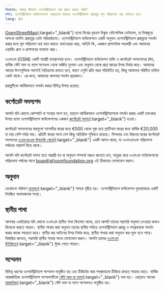 ```yaml
---
শিরোনাম: আমরা কীভাবে ওপেনস্ট্রিটম্যাপে অর্থ প্রদান করতে পারি?
বর্ণনা: ওপেনস্ট্রিটম্যাপ ফাউন্ডেশনকে অনুদানের মাধ্যমে ওপেনস্ট্রিটম্যাপ প্রকল্পের মূল পরিচালনা ব্যয় মেটানো হবে।
lang: bn
---
```


[OpenStreetMap](https://openstreetmap.org){:target="_blank"} হলো বিশ্বের বৃহত্তম উন্মুক্ত ভৌগোলিক ডেটাবেস, যা বিশ্বজুড়ে অসংখ্য ম্যাপিং প্রকল্পের ডেটা পরিকাঠামো। ওপেনস্ট্রিটম্যাপ ফাউন্ডেশনে একটি অনুদান ওপেনস্ট্রিটম্যাপ প্রকল্পকে সমর্থন করার জন্য মূল পরিচালন ব্যয় বহন করবে: হার্ডওয়্যার খরচ, আইনি ফি, একজন প্রশাসনিক সহকারী এবং আমাদের ওয়ার্কিং গ্রুপ ও প্রশাসনের অন্যান্য খরচ।

ওএসএম (OSM) একটি সাশ্রয়ী ব্যবস্থাপনায় চলে। ওপেনস্ট্রিটম্যাপ ফাউন্ডেশন ব্যক্তি ও কর্পোরেট সদস্যপদের চাঁদা, বার্ষিক স্টেট অফ দ্য ম্যাপ সম্মেলন থেকে অর্জিত মুনাফা এবং অনুদান থেকে প্রাপ্ত আয়ের উপর নির্ভর করে। আমাদের আয়ের উৎসগুলিকে অবশ্যই বৈচিত্র্যময় রাখতে হবে, কারণ এগুলি প্রতি বছর পরিবর্তিত হয়, কিন্তু আমাদের পরিমিত চাহিদা একই থাকে। এর জন্য, আমাদের আপনার সমর্থন প্রয়োজন।

প্রকল্পটিকে আর্থিকভাবে সমর্থন করার বিভিন্ন উপায় রয়েছে:

## কর্পোরেট সদস্যপদ

আপনি যদি কোনো কোম্পানি বা সংস্থার অংশ হন, তাহলে আর্থিকভাবে ওপেনস্ট্রিটম্যাপকে সমর্থন করার একটি চমৎকার উপায় হলো ওপেনস্ট্রিটম্যাপ ফাউন্ডেশনের একজন [কর্পোরেট সদস্য](https://wiki.osmfoundation.org/wiki/Membership#Corporate_Members){:target="_blank"} হওয়া।

কর্পোরেট সদস্যপদের স্তরগুলো সাপোর্টার স্তরের জন্য €500 থেকে শুরু হয়ে প্ল্যাটিনাম স্তরের জন্য বার্ষিক €20,000 বা তার বেশি পর্যন্ত যায়। প্রতিটি স্তরের সাথে বেশ কিছু অতিরিক্ত সুবিধাও রয়েছে। সিলভার এবং উচ্চতর স্তরের কর্পোরেট সদস্যদের [ওএসএমএফ উপদেষ্টা বোর্ডে](https://wiki.osmfoundation.org/wiki/Advisory_Board){:target="_blank"} একটি আসন থাকে, যা ওএসএমএফ পরিচালনা পর্ষদকে পরামর্শ দিয়ে থাকে।

আপনি যদি কর্পোরেট সদস্য হতে আগ্রহী হন বা অনুদান সম্পর্কে আরও জানতে চান, অনুগ্রহ করে ওএসএম ফাউন্ডেশনের পরিচালনা পর্ষদের সাথে [board(at)osmfoundation.org](mailto:board@osmfoundation.org) এই ঠিকানায় যোগাযোগ করুন।

## অনুদান

যেকোনো পরিমাণ [অনুদান](https://donate.openstreetmap.org){:target="_blank"} সাদরে গৃহীত হয়। ওপেনস্ট্রিটম্যাপ ফাউন্ডেশন যুক্তরাজ্যের একটি নিবন্ধিত অলাভজনক সংস্থা।

## স্থানীয় শাখা

আপনার এখতিয়ারে যদি কোনো ওএসএম স্থানীয় শাখা বিদ্যমান থাকে, তবে আপনি তাদের সরাসরি অনুদান দেওয়ার কথাও বিবেচনা করতে পারেন। স্থানীয় শাখায় করা অনুদান তাদের স্থানীয় পর্যায়ে ওপেনস্ট্রিটম্যাপ প্রকল্প ও সম্প্রদায়কে সমর্থন করার কাজে সহায়তা করে। স্থানীয় কর আইনের উপর নির্ভর করে, স্থানীয় শাখায় করা অনুদান কর-মুক্ত হতে পারে। বিস্তারিত জানতে, সরাসরি স্থানীয় শাখার সাথে যোগাযোগ করুন। আপনি তাদের [ওএসএম উইকিতে](https://wiki.openstreetmap.org/wiki/Foundation/Local_Chapters){:target="_blank"} খুঁজে পেতে পারেন।

## সম্মেলন

বিভিন্ন ধরণের ওপেনস্ট্রিটম্যাপ সম্মেলন অনুষ্ঠিত হয় এবং টিকিটের আয় সম্প্রদায়কে টিকিয়ে রাখতে সাহায্য করে। বার্ষিক আন্তর্জাতিক ওপেনস্ট্রিটম্যাপ সম্মেলনটিকে [স্টেট অফ দ্য ম্যাপ](https://stateofthemap.org){:target="_blank"} বলা হয়। এছাড়াও অনেক [আঞ্চলিক](https://wiki.openstreetmap.org/wiki/State_Of_The_Map#Regional.2Flocal_conferences){:target="_blank"} স্টেট অফ দ্য ম্যাপ সম্মেলনও অনুষ্ঠিত হয়।
